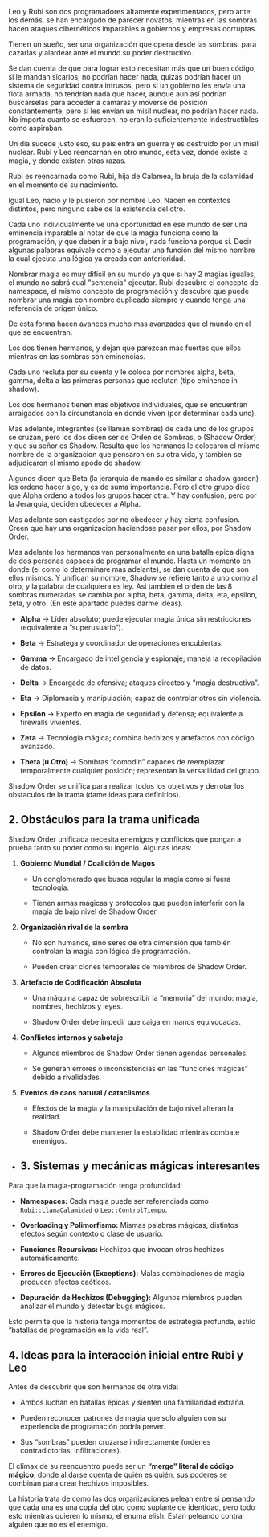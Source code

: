Leo y Rubi son dos programadores altamente experimentados, pero ante los demás, se han  encargado de parecer novatos, mientras en las sombras hacen ataques cibernéticos imparables a gobiernos y empresas corruptas. 

Tienen un sueño, ser una organización que opera desde las sombras, para cazarlas y alardear ante el mundo su poder destructivo.

Se dan cuenta de que para lograr esto necesitan más que un buen código, si le mandan sicarios, no podrían hacer nada, quizás podrían hacer un sistema de seguridad contra intrusos, pero si un gobierno les envía una flota armada, no tendrían nada que hacer, aunque aun así podrían buscárselas para acceder a cámaras y moverse de posición constantemente, pero si les envían un misil nuclear, no podrían hacer nada. No importa cuanto se esfuercen, no eran lo suficientemente indestructibles como aspiraban.

Un día sucede justo eso, su país entra en guerra y es destruido por un misil nuclear. Rubi y Leo reencarnan en otro mundo, esta vez, donde existe la magia, y donde existen otras razas.

Rubi es reencarnada como Rubi, hija de Calamea, la bruja de la calamidad en el momento de su nacimiento.

Igual Leo, nació y le pusieron por nombre Leo. Nacen en contextos distintos, pero ninguno sabe de la existencia del otro. 

Cada uno individualmente ve una oportunidad en ese mundo de ser una eminencia imparable al notar de que la magia funciona como la programación, y que deben ir a bajo nivel, nada funciona porque si. Decir algunas palabras equivale como a ejecutar una función del mismo nombre la cual ejecuta una lógica ya creada con anterioridad. 

Nombrar magia es muy difícil en su mundo ya que si hay 2 magias iguales, el mundo no sabrá cual "sentencia" ejecutar. Rubi descubre el concepto de namespace, el mismo concepto de programación y descubre que puede nombrar una magia con nombre duplicado siempre y cuando tenga una referencia de origen único.

De esta forma hacen avances mucho mas avanzados que el mundo en el que se encuentran. 

Los dos tienen hermanos, y dejan que parezcan mas fuertes que ellos mientras en las sombras son eminencias.

Cada uno recluta por su cuenta y le coloca por nombres alpha, beta, gamma, delta a las primeras personas que reclutan (tipo eminence in shadow).

Los dos hermanos tienen mas objetivos individuales, que se encuentran arraigados con la circunstancia en donde viven (por determinar cada uno).

Mas adelante, integrantes (se llaman sombras) de cada uno de los grupos se cruzan, pero los dos dicen ser de Orden de Sombras, o (Shadow Order) y que su señor es Shadow. Resulta que los hermanos le colocaron el mismo nombre de la organizacion que pensaron en su otra vida, y tambien se adjudicaron el mismo apodo de shadow. 

Algunos dicen que Beta (la jerarquia de mando es similar a shadow garden) les ordeno hacer algo, y es de suma importancia. Pero el otro grupo dice que Alpha ordeno a todos los grupos hacer otra. Y hay confusion, pero por la Jerarquia, deciden obedecer a Alpha. 

Mas adelante son castigados por no obedecer y hay cierta confusion. Creen que hay una organizacion haciendose pasar por ellos, por Shadow Order. 

Mas adelante los hermanos van personalmente en una batalla epica digna de dos personas capaces de programar el mundo. Hasta un momento en donde (el como lo determinare mas adelante), se dan cuenta de que son ellos mismos. Y unifican su nombre, Shadow se refiere tanto a uno como al otro, y la palabra de cualquiera es ley. Asi tambien el orden de las 8 sombras numeradas se cambia por alpha, beta, gamma, delta, eta, epsilon, zeta, y otro. (En este apartado puedes darme ideas).

- **Alpha** → Líder absoluto; puede ejecutar magia única sin restricciones (equivalente a “superusuario”).
    
- **Beta** → Estratega y coordinador de operaciones encubiertas.
    
- **Gamma** → Encargado de inteligencia y espionaje; maneja la recopilación de datos.
    
- **Delta** → Encargado de ofensiva; ataques directos y “magia destructiva”.
    
- **Eta** → Diplomacia y manipulación; capaz de controlar otros sin violencia.
    
- **Epsilon** → Experto en magia de seguridad y defensa; equivalente a firewalls vivientes.
    
- **Zeta** → Tecnología mágica; combina hechizos y artefactos con código avanzado.
    
- **Theta (u Otro)** → Sombras “comodín” capaces de reemplazar temporalmente cualquier posición; representan la versatilidad del grupo.
    



Shadow Order se unifica para realizar todos los objetivos y derrotar los obstaculos de la trama (dame ideas para definirlos).

## **2. Obstáculos para la trama unificada**

Shadow Order unificada necesita enemigos y conflictos que pongan a prueba tanto su poder como su ingenio. Algunas ideas:

1. **Gobierno Mundial / Coalición de Magos**
    
    - Un conglomerado que busca regular la magia como si fuera tecnología.
        
    - Tienen armas mágicas y protocolos que pueden interferir con la magia de bajo nivel de Shadow Order.
        
2. **Organización rival de la sombra**
    
    - No son humanos, sino seres de otra dimensión que también controlan la magia con lógica de programación.
        
    - Pueden crear clones temporales de miembros de Shadow Order.
        
3. **Artefacto de Codificación Absoluta**
    
    - Una máquina capaz de sobrescribir la “memoria” del mundo: magia, nombres, hechizos y leyes.
        
    - Shadow Order debe impedir que caiga en manos equivocadas.
        
4. **Conflictos internos y sabotaje**
    
    - Algunos miembros de Shadow Order tienen agendas personales.
        
    - Se generan errores o inconsistencias en las “funciones mágicas” debido a rivalidades.
        
5. **Eventos de caos natural / cataclismos**
    
    - Efectos de la magia y la manipulación de bajo nivel alteran la realidad.
        
    - Shadow Order debe mantener la estabilidad mientras combate enemigos.
- ## **3. Sistemas y mecánicas mágicas interesantes**

Para que la magia-programación tenga profundidad:

- **Namespaces:** Cada magia puede ser referenciada como `Rubi::LlamaCalamidad` o `Leo::ControlTiempo`.
    
- **Overloading y Polimorfismo:** Mismas palabras mágicas, distintos efectos según contexto o clase de usuario.
    
- **Funciones Recursivas:** Hechizos que invocan otros hechizos automáticamente.
    
- **Errores de Ejecución (Exceptions):** Malas combinaciones de magia producen efectos caóticos.
    
- **Depuración de Hechizos (Debugging):** Algunos miembros pueden analizar el mundo y detectar bugs mágicos.
    

Esto permite que la historia tenga momentos de estrategia profunda, estilo “batallas de programación en la vida real”.

## **4. Ideas para la interacción inicial entre Rubi y Leo**

Antes de descubrir que son hermanos de otra vida:

- Ambos luchan en batallas épicas y sienten una familiaridad extraña.
    
- Pueden reconocer patrones de magia que solo alguien con su experiencia de programación podría prever.
    
- Sus “sombras” pueden cruzarse indirectamente (ordenes contradictorias, infiltraciones).
    

El clímax de su reencuentro puede ser un **“merge” literal de código mágico**, donde al darse cuenta de quién es quién, sus poderes se combinan para crear hechizos imposibles.

La historia trata de como las dos organizaciones pelean entre si pensando que cada una es una copia del otro como suplante de identidad, pero todo esto mientras quieren lo mismo, el enuma elish. Estan peleando contra alguien que no es el enemigo.